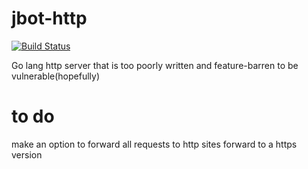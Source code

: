 # jbot-http

[![Build Status](https://travis-ci.org/jmfgdev/jbot-http.svg?branch=master)](https://travis-ci.org/jmfgdev/jbot-http)

Go lang http server that is too poorly written and feature-barren to be vulnerable(hopefully)

# to do

make an option to forward all requests to http sites forward to a https version


